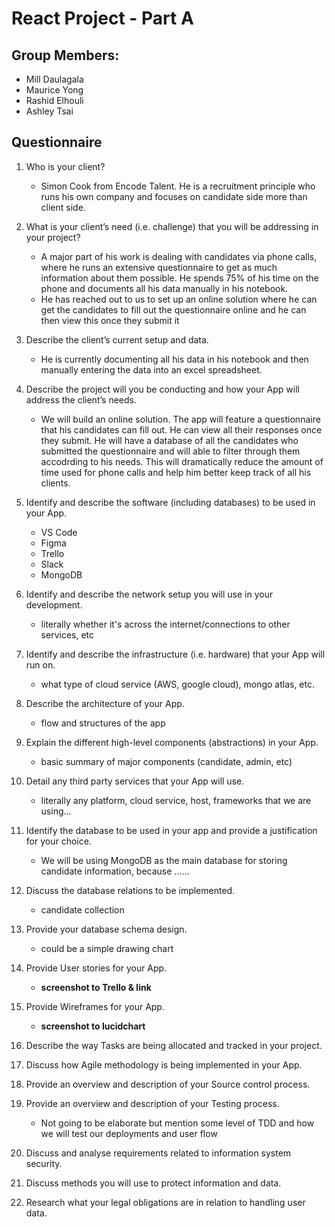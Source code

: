 # React Project - Part A

## Group Members:

- Mill Daulagala
- Maurice Yong
- Rashid Elhouli
- Ashley Tsai

## Questionnaire

1. Who is your client?
    - Simon Cook from Encode Talent. He is a recruitment principle who runs his own company and focuses on candidate side more than client side.

2. What is your client’s need (i.e. challenge) that you will be addressing in your project?

    - A major part of his work is dealing with candidates via phone calls, where he runs an extensive questionnaire to get as much information about them possible. He spends 75% of his time on the phone and documents all his data manually in his notebook.
    - He has reached out to us to set up an online solution where he can get the candidates to fill out the questionnaire online and he can then view this once they submit it

3. Describe the client’s current setup and data.
    - He is currently documenting all his data in his notebook and then manually entering the data into an excel spreadsheet.

4. Describe the project will you be conducting and how your App will address the client’s needs.

    - We will build an online solution. The app will feature a questionnaire that his candidates can fill out. He can view all their responses once they submit. He will have a database of all the candidates who submitted the questionnaire and will able to filter through them accodrding to his needs. This will dramatically reduce the amount of time used for phone calls and help him better keep track of all his clients.

5. Identify and describe the software (including databases) to be used in your App.

    - VS Code
    - Figma
    - Trello
    - Slack
    - MongoDB

6. Identify and describe the network setup you will use in your development.

    - literally whether it's across the internet/connections to other services, etc

7. Identify and describe the infrastructure (i.e. hardware) that your App will run on.

    - what type of cloud service (AWS, google cloud), mongo atlas, etc.

8. Describe the architecture of your App.

    - flow and structures of the app

9. Explain the different high-level components (abstractions) in your App.

    - basic summary of major components (candidate, admin, etc)

10. Detail any third party services that your App will use.

    - literally any platform, cloud service, host, frameworks that we are using...

11. Identify the database to be used in your app and provide a justification for your choice.

    - We will be using MongoDB as the main database for storing candidate information, because ......

12. Discuss the database relations to be implemented.

    - candidate collection

13. Provide your database schema design.

    - could be a simple drawing chart

14. Provide User stories for your App.

    - **screenshot to Trello & link**

15. Provide Wireframes for your App.

    - **screenshot to lucidchart**

16. Describe the way Tasks are being allocated and tracked in your project.

17. Discuss how Agile methodology is being implemented in your App.

18. Provide an overview and description of your Source control process.

19. Provide an overview and description of your Testing process.

    - Not going to be elaborate but mention some level of TDD and how we will test our deployments and user flow

20. Discuss and analyse requirements related to information system security.

21. Discuss methods you will use to protect information and data.

22. Research what your legal obligations are in relation to handling user data.
